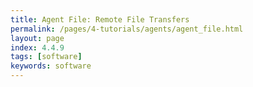 ```yaml
---
title: Agent File: Remote File Transfers
permalink: /pages/4-tutorials/agents/agent_file.html
layout: page
index: 4.4.9
tags: [software]
keywords: software
---
```

